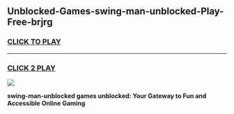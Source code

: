 
## Unblocked-Games-swing-man-unblocked-Play-Free-brjrg
<h3>
<a href="https://premium76.site?title=swing-man-unblocked&ref=21A">CLICK TO PLAY</a></h3>
<hr>

<h3>
<a href="https://premium76.site?title=swing-man-unblocked&ref=21A">CLICK 2 PLAY</a>
  
</h3>

<a href="https://premium76.site?title=swing-man-unblocked&ref=21A"><img src="https://clearcache.store/games.png"></a>


**swing-man-unblocked games unblocked: Your Gateway to Fun and Accessible Online Gaming**
